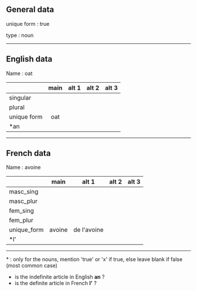 ## General data

unique form : true

type : noun

---

## English data

Name : oat

|             | main | alt 1 | alt 2 | alt 3 |
| :---------- | :--: | :---: | :---: | ----- |
| singular    |      |       |       |       |
| plural      |      |       |       |       |
| unique form | oat  |       |       |       |
| \*an        |      |       |       |       |

---

## French data

Name : avoine

|             |  main  |    alt 1    | alt 2 | alt 3 |
| :---------- | :----: | :---------: | :---: | :---: |
| masc_sing   |        |             |       |       |
| masc_plur   |        |             |       |       |
| fem_sing    |        |             |       |       |
| fem_plur    |        |             |       |       |
| unique_form | avoine | de l'avoine |       |       |
| \*l'        |        |             |       |       |

---

\* : only for the nouns, mention 'true' or 'x' if true, else leave blank if false (most common case)

- is the indefinite article in English **an** ?
- is the definite article in French **l'** ?
